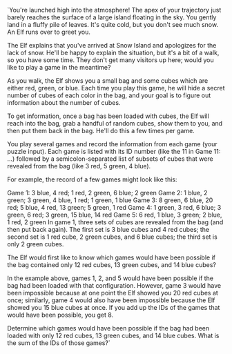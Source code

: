 `You're launched high into the atmosphere! The apex of your trajectory just barely reaches the surface of a large island floating in the sky. You gently land in a fluffy pile of leaves. It's quite cold, but you don't see much snow. An Elf runs over to greet you.

The Elf explains that you've arrived at Snow Island and apologizes for the lack of snow. He'll be happy to explain the situation, but it's a bit of a walk, so you have some time. They don't get many visitors up here; would you like to play a game in the meantime?

As you walk, the Elf shows you a small bag and some cubes which are either red, green, or blue. Each time you play this game, he will hide a secret number of cubes of each color in the bag, and your goal is to figure out information about the number of cubes.

To get information, once a bag has been loaded with cubes, the Elf will reach into the bag, grab a handful of random cubes, show them to you, and then put them back in the bag. He'll do this a few times per game.

You play several games and record the information from each game (your puzzle input). Each game is listed with its ID number (like the 11 in Game 11: ...) followed by a semicolon-separated list of subsets of cubes that were revealed from the bag (like 3 red, 5 green, 4 blue).

For example, the record of a few games might look like this:

Game 1: 3 blue, 4 red; 1 red, 2 green, 6 blue; 2 green
Game 2: 1 blue, 2 green; 3 green, 4 blue, 1 red; 1 green, 1 blue
Game 3: 8 green, 6 blue, 20 red; 5 blue, 4 red, 13 green; 5 green, 1 red
Game 4: 1 green, 3 red, 6 blue; 3 green, 6 red; 3 green, 15 blue, 14 red
Game 5: 6 red, 1 blue, 3 green; 2 blue, 1 red, 2 green
In game 1, three sets of cubes are revealed from the bag (and then put back again). The first set is 3 blue cubes and 4 red cubes; the second set is 1 red cube, 2 green cubes, and 6 blue cubes; the third set is only 2 green cubes.

The Elf would first like to know which games would have been possible if the bag contained only 12 red cubes, 13 green cubes, and 14 blue cubes?

In the example above, games 1, 2, and 5 would have been possible if the bag had been loaded with that configuration. However, game 3 would have been impossible because at one point the Elf showed you 20 red cubes at once; similarly, game 4 would also have been impossible because the Elf showed you 15 blue cubes at once. If you add up the IDs of the games that would have been possible, you get 8.

Determine which games would have been possible if the bag had been loaded with only 12 red cubes, 13 green cubes, and 14 blue cubes. What is the sum of the IDs of those games?`